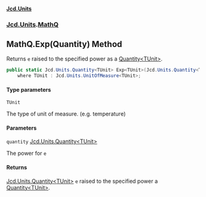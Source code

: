 #### [Jcd.Units](index.md 'index')

### [Jcd.Units](Jcd.Units.md 'Jcd.Units').[MathQ](MathQ.md 'Jcd.Units.MathQ')

## MathQ.Exp<TUnit>(Quantity<TUnit>) Method

Returns `e` raised to the specified power as a [Quantity&lt;TUnit&gt;](Quantity_TUnit_.md 'Jcd.Units.Quantity<TUnit>').

```csharp
public static Jcd.Units.Quantity<TUnit> Exp<TUnit>(Jcd.Units.Quantity<TUnit> quantity)
    where TUnit : Jcd.Units.UnitOfMeasure<TUnit>;
```

#### Type parameters

<a name='Jcd.Units.MathQ.Exp_TUnit_(Jcd.Units.Quantity_TUnit_).TUnit'></a>

`TUnit`

The type of unit of measure. (e.g. temperature)

#### Parameters

<a name='Jcd.Units.MathQ.Exp_TUnit_(Jcd.Units.Quantity_TUnit_).quantity'></a>

`quantity` [Jcd.Units.Quantity&lt;](Quantity_TUnit_.md 'Jcd.Units.Quantity<TUnit>')[TUnit](MathQ.Exp.L4tTY02lOlz7oC4VUTT9Sw.md#Jcd.Units.MathQ.Exp_TUnit_(Jcd.Units.Quantity_TUnit_).TUnit 'Jcd.Units.MathQ.Exp<TUnit>(Jcd.Units.Quantity<TUnit>).TUnit')[&gt;](Quantity_TUnit_.md 'Jcd.Units.Quantity<TUnit>')

The power for `e`

#### Returns

[Jcd.Units.Quantity&lt;](Quantity_TUnit_.md 'Jcd.Units.Quantity<TUnit>')[TUnit](MathQ.Exp.L4tTY02lOlz7oC4VUTT9Sw.md#Jcd.Units.MathQ.Exp_TUnit_(Jcd.Units.Quantity_TUnit_).TUnit 'Jcd.Units.MathQ.Exp<TUnit>(Jcd.Units.Quantity<TUnit>).TUnit')[&gt;](Quantity_TUnit_.md 'Jcd.Units.Quantity<TUnit>')
`e` raised to the specified power a [Quantity&lt;TUnit&gt;](Quantity_TUnit_.md 'Jcd.Units.Quantity<TUnit>').